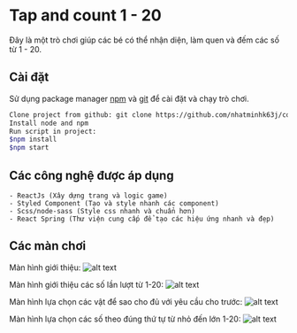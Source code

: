 # Tap and count 1 - 20

Đây là một trò chơi giúp các bé có thể nhận diện, làm quen và đếm các số từ 1 - 20.

## Cài đặt

Sử dụng package manager [npm](https://npmjs.com) và [git]() để cài đặt và chạy trò chơi.

```bash
Clone project from github: git clone https://github.com/nhatminhk63j/counting
Install node and npm
Run script in project:
$npm install
$npm start
```

## Các công nghệ được áp dụng

```
- ReactJs (Xây dựng trang và logic game)
- Styled Component (Tạo và style nhanh các component)
- Scss/node-sass (Style css nhanh và chuẩn hơn)
- React Spring (Thư viện cung cấp để tạo các hiệu ứng nhanh và đẹp)
```

## Các màn chơi
Màn hình giới thiệu:
![alt text](https://res.cloudinary.com/nhatminhuet/image/upload/v1593535550/start_by7d9f.png)

Màn hình giới thiệu các số lần lượt từ 1-20:
![alt text](https://res.cloudinary.com/nhatminhuet/image/upload/v1593535570/count-intro_wqm99e.png)

Màn hình lựa chọn các vật để sao cho đủ với yêu cầu cho trước:
![alt text](https://res.cloudinary.com/nhatminhuet/image/upload/v1593535583/count-select_gtwql0.png)

Màn hình lựa chọn các số theo đúng thứ tự từ nhỏ đến lớn 1-20:
![alt text](https://res.cloudinary.com/nhatminhuet/image/upload/v1593536499/count-select-button_jxzfis.png)
